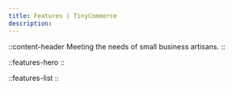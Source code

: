 ```yaml
---
title: Features | TinyCommerce
description:
---
```


::content-header
Meeting the needs of small business artisans.
::

::features-hero
::

::features-list
::
